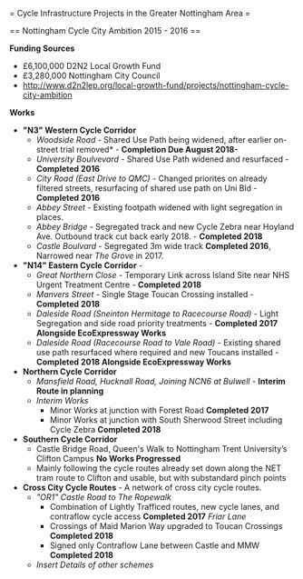 = Cycle Infrastructure Projects in the Greater Nottingham Area =

== Nottingham Cycle City Ambition 2015 - 2016 ==

**Funding Sources**
* £6,100,000 D2N2 Local Growth Fund
* £3,280,000 Nottingham City Council
* http://www.d2n2lep.org/local-growth-fund/projects/nottingham-cycle-city-ambition

**Works**
* **"N3" Western Cycle Corridor**
  * *Woodside Road* - Shared Use Path being widened, after earlier on-street trial removed* - **Completion Due August 2018-**
  * *University Boulvevard* - Shared Use Path widened and resurfaced - **Completed 2016**
  * *City Road (East Drive to QMC)* - Changed priorites on already filtered streets, resurfacing of shared use path on Uni Bld - **Completed 2016**
  * *Abbey Street* - Existing footpath widened with light segregation in places.
  * *Abbey Bridge* - Segregated track and new Cycle Zebra near Hoyland Ave.  Outbound track cut back early 2018. - **Completed 2018**
  * *Castle Boulvard* - Segregated 3m wide track **Completed 2016**, Narrowed near *The Grove* in 2017.
* **"N14" Eastern Cycle Corridor** - 
  * *Great Northern Close* - Temporary Link across Island Site near NHS Urgent Treatment Centre - **Completed 2018**
  * *Manvers Street* - Single Stage Toucan Crossing installed - **Completed 2018**
  * *Daleside Road (Sneinton Hermitage to Racecourse Road)* - Light Segregation and side road priority treatments - **Completed 2017 Alongside EcoExpressway Works**
  * *Daleside Road (Racecourse Road to Vale Road)* - Existing shared use path resurfaced where required and new Toucans installed - **Completed 2018  Alongside EcoExpressway Works**
* **Northern Cycle Corridor**
  * *Mansfield Road, Hucknall Road, Joining NCN6 at Bulwell* - **Interim Route in planning**
  * *Interim Works*
    * Minor Works at junction with Forest Road **Completed 2017**
    * Minor Works at junction with South Sherwood Street including Cycle Zebra **Completed 2018**
* **Southern Cycle Corridor**
  * Castle Bridge Road, Queen's Walk to Nottingham Trent University’s Clifton Campus **No Works Progressed**
  * Mainly following the cycle routes already set down along the NET tram route to Clifton and usable, but with substandard pinch points
* **Cross City Cycle Routes** - A network of cross city cycle routes.  
  * *"OR1" Castle Road to The Ropewalk*
      * Combination of Lightly Trafficed routes, new cycle lanes, and contraflow cycle access **Completed 2017**
    *Friar Lane*
      * Crossings of Maid Marion Way upgraded to Toucan Crossings **Completed 2018**
      * Signed only Contraflow Lane between Castle and MMW **Completed 2018**
  * *Insert Details of other schemes*
  
  
